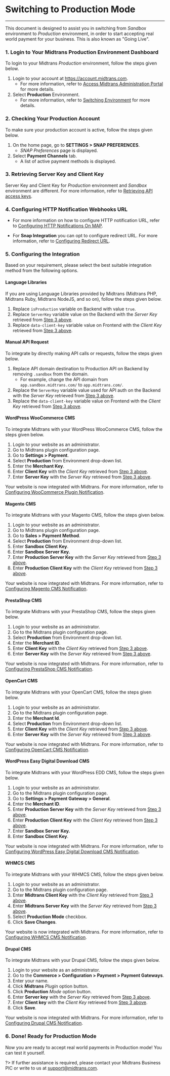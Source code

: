 # Switching to Production Mode
<hr>

This document is designed to assist you in switching from *Sandbox* environment to *Production* environment, in order to start accepting real world payment for your business. This is also known as "Going Live".


### 1. Login to Your Midtrans Production Environment Dashboard

To login to your Midtrans *Production* environment, follow the steps given below.

1. Login to your account at https://account.midtrans.com. 
   - For more information, refer to [Access Midtrans Administration Portal](/en/midtrans-account/overview.md#accessing-midtrans-administration-portal) for more details.
2. Select **Production** Environment.
   - For more information, refer to [Switching Environment](/en/midtrans-account/overview.md#switching-environment) for more details.

### 2. Checking Your Production Account

To make sure your production account is active, follow the steps given below.

1. On the home page, go to **SETTINGS > SNAP PREFERENCES**.
   - *SNAP Preferences* page is displayed.
2. Select **Payment Channels** tab.
   - A list of active payment methods is displayed.

### 3. Retrieving Server Key and Client Key

Server Key and Client Key for *Production* environment and *Sandbox* environment are different. For more information, refer to [Retrieving API access keys](/en/midtrans-account/overview.md#retrieving-api-access-keys).

### 4. Configuring HTTP Notification Webhooks URL

- For more information on how to configure HTTP notification URL, refer to [Configuring HTTP Notifications On MAP](/en/after-payment/http-notification.md).

- For **Snap Integration** you can opt to configure redirect URL. For more information, refer to [Configuring Redirect URL](/en/snap/advanced-feature.md#configure-redirection-url).

### 5. Configuring the Integration

Based on your requirement, please select the best suitable integration method from the following options.

<!-- tabs:start -->
#### **Language Libraries**

If you are using Language Libraries provided by Midtrans (Midtrans PHP, Midtrans Ruby, Midtrans NodeJS, and so on), follow the steps given below.

1. Replace `isProduction` variable on Backend with value `true`.
2. Replace `ServerKey` variable value on the Backend with the *Server Key* retrieved from [Step 3 above](#_3-retrieving-server-key-and-client-key).
3. Replace `data-client-key` variable value on Frontend with the *Client Key* retrieved from [Step 3 above](#_3-retrieving-server-key-and-client-key).

#### **Manual API Request**

To integrate by directly making API calls or requests, follow the steps given below.

1. Replace API domain destination to Production API on Backend by removing `.sandbox` from the domain.
   - For example, change the API domain from `app.sandbox.midtrans.com/` to `app.midtrans.com/`.
2. Replace the `ServerKey` variable value used for API auth on the Backend with the *Server Key* retrieved from [Step 3 above](#_3-retrieving-server-key-and-client-key).
3. Replace the `data-client-key` variable value on Frontend with the *Client Key* retrieved from [Step 3 above](#_3-retrieving-server-key-and-client-key).

#### **WordPress WooCommerce CMS**

To integrate Midtrans with your WordPress WooCommerce CMS, follow the steps given below.

1. Login to your website as an administrator.
2. Go to Midtrans plugin configuration page.
3. Go to **Settings > Payment**.
4. Select **Production** from Environment drop-down list.
5. Enter the **Merchant Key**.
6. Enter **Client Key** with the *Client Key* retrieved from [Step 3 above](#_3-retrieving-server-key-and-client-key).
7. Enter **Server Key** with the *Server Key* retrieved from [Step 3 above](#_3-retrieving-server-key-and-client-key).

Your website is now integrated with Midtrans. For more information, refer to [Configuring WooCommerce Plugin Notification](/en/snap/with-plugins).

#### **Magento CMS**

To integrate Midtrans with your Magento CMS, follow the steps given below.

1. Login to your website as an administrator.
2. Go to Midtrans plugin configuration page.
3. Go to **Sales > Payment Method**.
4. Select **Production** from Environment drop-down list.
5. Enter **Sandbox Client Key**.
6. Enter **Sandbox Server Key.**
7. Enter **Production Server Key** with the *Server Key* retrieved from [Step 3 above](#_3-retrieving-server-key-and-client-key).
8. Enter **Production Client Key** with the *Client Key* retrieved from [Step 3 above](#_3-retrieving-server-key-and-client-key).
   
Your website is now integrated with Midtrans. For more information, refer to [Configuring Magento CMS Notification](/en/snap/with-plugins).

#### **PrestaShop CMS**

To integrate Midtrans with your PrestaShop CMS, follow the steps given below.

1. Login to your website as an administrator.
2. Go to the Midtrans plugin configuration page.
3. Select **Production** from Environment drop-down list.
4. Enter the **Merchant ID**.
5. Enter **Client Key** with the *Client Key* retrieved from [Step 3 above](#_3-retrieving-server-key-and-client-key).
6. Enter **Server Key** with the *Server Key* retrieved from [Step 3 above](#_3-retrieving-server-key-and-client-key).

Your website is now integrated with Midtrans. For more information, refer to [Configuring PrestaShop CMS Notification](/en/snap/with-plugins).

#### **OpenCart CMS**

To integrate Midtrans with your OpenCart CMS, follow the steps given below.

1. Login to your website as an administrator.
2. Go to the Midtrans plugin configuration page.
3. Enter the **Merchant Id**.
4. Select **Production** from Environment drop-down list.
5. Enter **Client Key** with the *Client Key* retrieved from [Step 3 above](#_3-retrieving-server-key-and-client-key).
6. Enter **Server Key** with the *Server Key* retrieved from [Step 3 above](#_3-retrieving-server-key-and-client-key).

Your website is now integrated with Midtrans. For more information, refer to [Configuring OpenCart CMS Notification](/en/snap/with-plugins).

#### **WordPress Easy Digital Download CMS**

To integrate Midtrans with your WordPress EDD CMS, follow the steps given below.

1. Login to your website as an administrator.
2. Go to the Midtrans plugin configuration page.
3. Go to **Settings > Payment Gateway > General**.
4. Enter the **Merchant ID**.
5. Enter **Production Server Key** with the *Server Key* retrieved from [Step 3 above](#_3-retrieving-server-key-and-client-key).
6. Enter **Production Client Key** with the *Client Key* retrieved from [Step 3 above](#_3-retrieving-server-key-and-client-key).
7. Enter **Sandbox Server Key.**
8. Enter **Sandbox Client Key**.

Your website is now integrated with Midtrans. For more information, refer to [Configuring WordPress Easy Digital Download CMS Notification](/en/snap/with-plugins).

#### **WHMCS CMS**

To integrate Midtrans with your WHMCS CMS, follow the steps given below.

1. Login to your website as an administrator.
2. Go to the Midtrans plugin configuration page.
3. Enter **Midtrans Client Key** with the *Client Key* retrieved from [Step 3 above](#_3-retrieving-server-key-and-client-key).
4. Enter **Midtrans Server Key** with the *Server Key* retrieved from [Step 3 above](#_3-retrieving-server-key-and-client-key).
5. Select **Production Mode** checkbox.
6. Click **Save Changes**.

Your website is now integrated with Midtrans. For more information, refer to [Configuring WHMCS CMS Notification](/en/snap/with-plugins).



#### **Drupal CMS**

To integrate Midtrans with your Drupal CMS, follow the steps given below.

1. Login to your website as an administrator.
2. Go to the **Commerce > Configuration > Payment > Payment Gateways**.
3. Enter your name.
4. Click **Midtrans** *Plugin* option button.
5. Click **Production** *Mode* option button.
6. Enter **Server key** with the *Server Key* retrieved from [Step 3 above](#_3-retrieving-server-key-and-client-key).
7. Enter **Client key** with the *Client Key* retrieved from [Step 3 above](#_3-retrieving-server-key-and-client-key).
8. Click **Save**.

Your website is now integrated with Midtrans. For more information, refer to [Configuring Drupal CMS Notification](/en/snap/with-plugins).

<!-- tabs:end -->

### 6. Done! Ready for Production Mode

Now you are ready to accept real world payments in Production mode! You can test it yourself.

?> If further assistance is required, please contact your Midtrans Business PIC or write to us at [support@midtrans.com](mailto:support@midtrans.com).